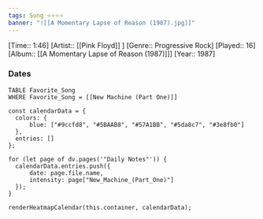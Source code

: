 ```yaml
---
tags: Song ⭐⭐⭐⭐ 
banner: "![[A Momentary Lapse of Reason (1987).jpg]]"
---
```

[Time:: 1:46]
[Artist:: [[Pink Floyd]] ]
[Genre:: Progressive Rock]
[Played:: 16]
[Album:: [[A Momentary Lapse of Reason (1987)]]]
[Year:: 1987]
### Dates
````dataview
TABLE Favorite_Song
WHERE Favorite_Song = [[New Machine (Part One)]]
````

  ```dataviewjs
const calendarData = { 
	colors: { 
		blue: ["#9ccfd8", "#5BAAB8", "#57A1BB", "#5da8c7", "#3e8fb0"] 
	}, 
	entries: [] 
}; 

for (let page of dv.pages('"Daily Notes"')) { 
	calendarData.entries.push({ 
		date: page.file.name, 
		intensity: page["New_Machine_(Part_One)"]
	}); 
} 

renderHeatmapCalendar(this.container, calendarData);
```
